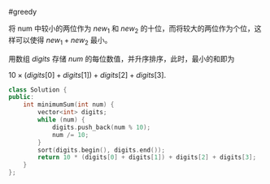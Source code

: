 #greedy 

将 num 中较小的两位作为 $\textit{new}_1$ 和 $\textit{new}_2$ 的十位，而将较大的两位作为个位，这样可以使得 $\textit{new}_1 + \textit{new}_2$ 最小。

用数组 $\textit{digits}$ 存储 $\textit{num}$ 的每位数值，并升序排序，此时，最小的和即为

$10 \times (\textit{digits}[0] + \textit{digits}[1]) + \textit{digits}[2] + \textit{digits}[3]$.

```cpp
class Solution {
public:
    int minimumSum(int num) {
        vector<int> digits;
        while (num) {
            digits.push_back(num % 10);
            num /= 10;
        }
        sort(digits.begin(), digits.end());
        return 10 * (digits[0] + digits[1]) + digits[2] + digits[3];
    }
};
```
